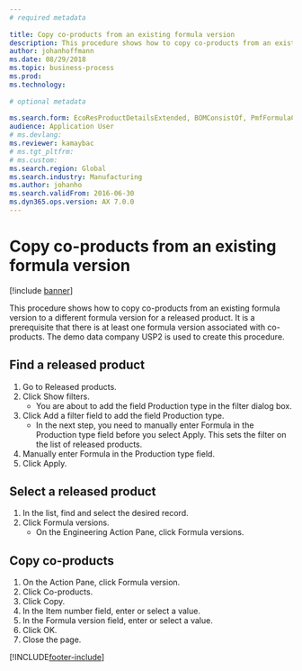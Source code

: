 ```yaml
--- 
# required metadata 
 
title: Copy co-products from an existing formula version
description: This procedure shows how to copy co-products from an existing formula version to a different formula version for a released product. 
author: johanhoffmann
ms.date: 08/29/2018
ms.topic: business-process 
ms.prod:  
ms.technology:  
 
# optional metadata 
 
ms.search.form: EcoResProductDetailsExtended, BOMConsistOf, PmfFormulaCoBy, BOMRouteCopyDialog   
audience: Application User 
# ms.devlang:  
ms.reviewer: kamaybac
# ms.tgt_pltfrm:  
# ms.custom:  
ms.search.region: Global
ms.search.industry: Manufacturing
ms.author: johanho
ms.search.validFrom: 2016-06-30 
ms.dyn365.ops.version: AX 7.0.0 
---
```

# Copy co-products from an existing formula version

[!include [banner](../../includes/banner.md)]

This procedure shows how to copy co-products from an existing formula version to a different formula version for a released product. It is a prerequisite that there is at least one formula version associated with co-products. The demo data company USP2 is used to create this procedure.


## Find a released product
1. Go to Released products.
2. Click Show filters.
    * You are about to add the field Production type in the filter dialog box.  
3. Click Add a filter field to add the field Production type.
    * In the next step, you need to manually enter Formula in the Production type field before you select Apply. This sets the filter on the list of released products.  
4. Manually enter Formula in the Production type field.
5. Click Apply.

## Select a released product
1. In the list, find and select the desired record.
2. Click Formula versions.
    * On the Engineering Action Pane, click Formula versions.  

## Copy co-products
1. On the Action Pane, click Formula version.
2. Click Co-products.
3. Click Copy.
4. In the Item number field, enter or select a value.
5. In the Formula version field, enter or select a value.
6. Click OK.
7. Close the page.



[!INCLUDE[footer-include](../../../includes/footer-banner.md)]